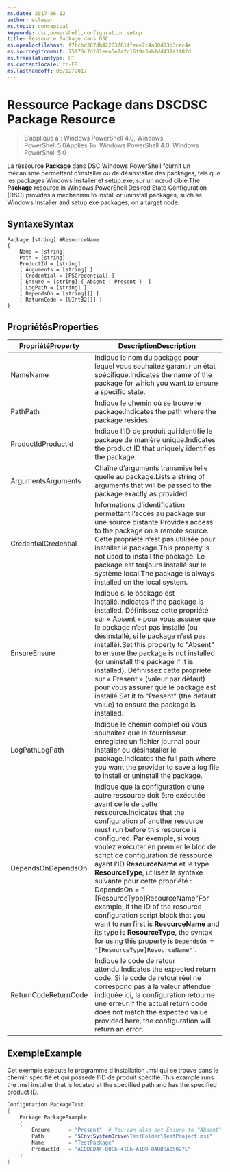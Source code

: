 ```yaml
---
ms.date: 2017-06-12
author: eslesar
ms.topic: conceptual
keywords: dsc,powershell,configuration,setup
title: Ressource Package dans DSC
ms.openlocfilehash: f7bcbd387db422037614feee7c4a00d93b3cec4e
ms.sourcegitcommit: 75f70c7df01eea5e7a2c16f9a3ab1dd437a1f8fd
ms.translationtype: HT
ms.contentlocale: fr-FR
ms.lasthandoff: 06/12/2017
---
```

# <a name="dsc-package-resource"></a><span data-ttu-id="77dc3-103">Ressource Package dans DSC</span><span class="sxs-lookup"><span data-stu-id="77dc3-103">DSC Package Resource</span></span>

> <span data-ttu-id="77dc3-104">S’applique à : Windows PowerShell 4.0, Windows PowerShell 5.0</span><span class="sxs-lookup"><span data-stu-id="77dc3-104">Applies To: Windows PowerShell 4.0, Windows PowerShell 5.0</span></span>

<span data-ttu-id="77dc3-105">La ressource **Package** dans DSC Windows PowerShell fournit un mécanisme permettant d’installer ou de désinstaller des packages, tels que les packages Windows Installer et setup.exe, sur un nœud cible.</span><span class="sxs-lookup"><span data-stu-id="77dc3-105">The **Package** resource in Windows PowerShell Desired State Configuration (DSC) provides a mechanism to install or uninstall packages, such as Windows Installer and setup.exe packages, on a target node.</span></span>

## <a name="syntax"></a><span data-ttu-id="77dc3-106">Syntaxe</span><span class="sxs-lookup"><span data-stu-id="77dc3-106">Syntax</span></span>

```
Package [string] #ResourceName
{
    Name = [string]
    Path = [string]
    ProductId = [string]
    [ Arguments = [string] ]
    [ Credential = [PSCredential] ]
    [ Ensure = [string] { Absent | Present }  ]
    [ LogPath = [string] ]
    [ DependsOn = [string[]] ]
    [ ReturnCode = [UInt32[]] ]
}
```

## <a name="properties"></a><span data-ttu-id="77dc3-107">Propriétés</span><span class="sxs-lookup"><span data-stu-id="77dc3-107">Properties</span></span>
|  <span data-ttu-id="77dc3-108">Propriété</span><span class="sxs-lookup"><span data-stu-id="77dc3-108">Property</span></span>  |  <span data-ttu-id="77dc3-109">Description</span><span class="sxs-lookup"><span data-stu-id="77dc3-109">Description</span></span>   | 
|---|---| 
| <span data-ttu-id="77dc3-110">Name</span><span class="sxs-lookup"><span data-stu-id="77dc3-110">Name</span></span>| <span data-ttu-id="77dc3-111">Indique le nom du package pour lequel vous souhaitez garantir un état spécifique.</span><span class="sxs-lookup"><span data-stu-id="77dc3-111">Indicates the name of the package for which you want to ensure a specific state.</span></span>| 
| <span data-ttu-id="77dc3-112">Path</span><span class="sxs-lookup"><span data-stu-id="77dc3-112">Path</span></span>| <span data-ttu-id="77dc3-113">Indique le chemin où se trouve le package.</span><span class="sxs-lookup"><span data-stu-id="77dc3-113">Indicates the path where the package resides.</span></span>| 
| <span data-ttu-id="77dc3-114">ProductId</span><span class="sxs-lookup"><span data-stu-id="77dc3-114">ProductId</span></span>| <span data-ttu-id="77dc3-115">Indique l’ID de produit qui identifie le package de manière unique.</span><span class="sxs-lookup"><span data-stu-id="77dc3-115">Indicates the product ID that uniquely identifies the package.</span></span>| 
| <span data-ttu-id="77dc3-116">Arguments</span><span class="sxs-lookup"><span data-stu-id="77dc3-116">Arguments</span></span>| <span data-ttu-id="77dc3-117">Chaîne d’arguments transmise telle quelle au package.</span><span class="sxs-lookup"><span data-stu-id="77dc3-117">Lists a string of arguments that will be passed to the package exactly as provided.</span></span>| 
| <span data-ttu-id="77dc3-118">Credential</span><span class="sxs-lookup"><span data-stu-id="77dc3-118">Credential</span></span>| <span data-ttu-id="77dc3-119">Informations d’identification permettant l’accès au package sur une source distante.</span><span class="sxs-lookup"><span data-stu-id="77dc3-119">Provides access to the package on a remote source.</span></span> <span data-ttu-id="77dc3-120">Cette propriété n’est pas utilisée pour installer le package.</span><span class="sxs-lookup"><span data-stu-id="77dc3-120">This property is not used to install the package.</span></span> <span data-ttu-id="77dc3-121">Le package est toujours installé sur le système local.</span><span class="sxs-lookup"><span data-stu-id="77dc3-121">The package is always installed on the local system.</span></span>| 
| <span data-ttu-id="77dc3-122">Ensure</span><span class="sxs-lookup"><span data-stu-id="77dc3-122">Ensure</span></span>| <span data-ttu-id="77dc3-123">Indique si le package est installé.</span><span class="sxs-lookup"><span data-stu-id="77dc3-123">Indicates if the package is installed.</span></span> <span data-ttu-id="77dc3-124">Définissez cette propriété sur « Absent » pour vous assurer que le package n’est pas installé (ou désinstallé, si le package n’est pas installé).</span><span class="sxs-lookup"><span data-stu-id="77dc3-124">Set this property to "Absent" to ensure the package is not installed (or uninstall the package if it is installed).</span></span> <span data-ttu-id="77dc3-125">Définissez cette propriété sur « Present » (valeur par défaut) pour vous assurer que le package est installé.</span><span class="sxs-lookup"><span data-stu-id="77dc3-125">Set it to "Present" (the default value) to ensure the package is installed.</span></span>| 
| <span data-ttu-id="77dc3-126">LogPath</span><span class="sxs-lookup"><span data-stu-id="77dc3-126">LogPath</span></span>| <span data-ttu-id="77dc3-127">Indique le chemin complet où vous souhaitez que le fournisseur enregistre un fichier journal pour installer ou désinstaller le package.</span><span class="sxs-lookup"><span data-stu-id="77dc3-127">Indicates the full path where you want the provider to save a log file to install or uninstall the package.</span></span>| 
| <span data-ttu-id="77dc3-128">DependsOn</span><span class="sxs-lookup"><span data-stu-id="77dc3-128">DependsOn</span></span> | <span data-ttu-id="77dc3-129">Indique que la configuration d’une autre ressource doit être exécutée avant celle de cette ressource.</span><span class="sxs-lookup"><span data-stu-id="77dc3-129">Indicates that the configuration of another resource must run before this resource is configured.</span></span> <span data-ttu-id="77dc3-130">Par exemple, si vous voulez exécuter en premier le bloc de script de configuration de ressource ayant l’ID **ResourceName** et le type **ResourceType**, utilisez la syntaxe suivante pour cette propriété : DependsOn = "[ResourceType]ResourceName"</span><span class="sxs-lookup"><span data-stu-id="77dc3-130">For example, if the ID of the resource configuration script block that you want to run first is **ResourceName** and its type is **ResourceType**, the syntax for using this property is `DependsOn = "[ResourceType]ResourceName"`\`.</span></span>| 
| <span data-ttu-id="77dc3-131">ReturnCode</span><span class="sxs-lookup"><span data-stu-id="77dc3-131">ReturnCode</span></span>| <span data-ttu-id="77dc3-132">Indique le code de retour attendu.</span><span class="sxs-lookup"><span data-stu-id="77dc3-132">Indicates the expected return code.</span></span> <span data-ttu-id="77dc3-133">Si le code de retour réel ne correspond pas à la valeur attendue indiquée ici, la configuration retourne une erreur.</span><span class="sxs-lookup"><span data-stu-id="77dc3-133">If the actual return code does not match the expected value provided here, the configuration will return an error.</span></span>| 

## <a name="example"></a><span data-ttu-id="77dc3-134">Exemple</span><span class="sxs-lookup"><span data-stu-id="77dc3-134">Example</span></span>

<span data-ttu-id="77dc3-135">Cet exemple exécute le programme d’installation .msi qui se trouve dans le chemin spécifié et qui possède l’ID de produit spécifié.</span><span class="sxs-lookup"><span data-stu-id="77dc3-135">This example runs the .msi installer that is located at the specified path and has the specified product ID.</span></span>

```powershell
Configuration PackageTest
{
    Package PackageExample
    {
        Ensure      = "Present"  # You can also set Ensure to "Absent"
        Path        = "$Env:SystemDrive\TestFolder\TestProject.msi"
        Name        = "TestPackage"
        ProductId   = "ACDDCDAF-80C6-41E6-A1B9-8ABD8A05027E"
    } 
}
```

